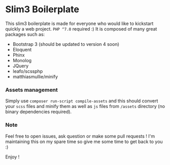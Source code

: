 # Slim3 Boilerplate

This slim3 boilerplate is made for everyone who would like to kickstart quickly a web project.
`PHP ^7.0` required :)
It is composed of many great packages such as:

  - Bootstrap 3 (should be updated to version 4 soon)
  - Eloquent
  - Phinx
  - Monolog
  - JQuery
  - leafo/scssphp
  - matthiasmullie/minify

### Assets management

Simply use `composer run-script compile-assets` and this should convert your `scss` files and minify them as well as `js` files from `/assets` directory (no binary dependencies required).

### Note
Feel free to open issues, ask question or make some pull requests ! I'm maintaining this on my spare time so give me some time to get back to you :)

Enjoy !

